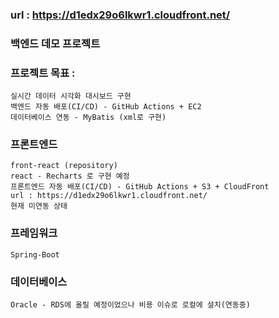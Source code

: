 ### url : <a>https://d1edx29o6lkwr1.cloudfront.net/</a>

### 백엔드 데모 프로젝트

### 프로젝트 목표 :
    실시간 데이터 시각화 대시보드 구현
    백엔드 자동 배포(CI/CD) - GitHub Actions + EC2
    데이터베이스 연동 - MyBatis (xml로 구현)    

### 프론트엔드
    front-react (repository)
    react - Recharts 로 구현 예정
    프론트엔드 자동 배포(CI/CD) - GitHub Actions + S3 + CloudFront
    url : https://d1edx29o6lkwr1.cloudfront.net/
    현재 미연동 상태

### 프레임워크
    Spring-Boot

### 데이터베이스
    Oracle - RDS에 올릴 예정이었으나 비용 이슈로 로컬에 설치(연동중)
